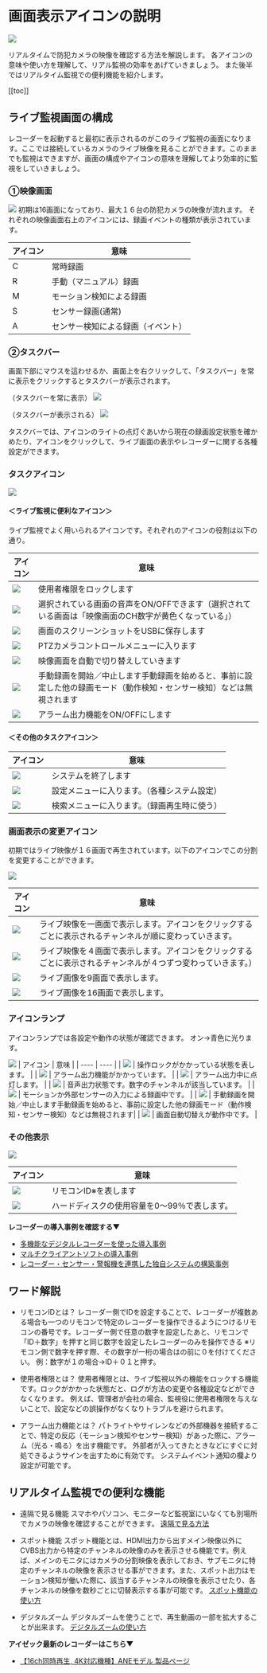 # 画面表示アイコンの説明

![](./images/monitor-realtime/001.jpg)

リアルタイムで防犯カメラの映像を確認する方法を解説します。
各アイコンの意味や使い方を理解して、リアル監視の効率をあげていきましょう。
また後半ではリアルタイム監視での便利機能を紹介します。

[[toc]]

## ライブ監視画面の構成
レコーダーを起動すると最初に表示されるのがこのライブ監視の画面になります。ここでは接続しているカメラのライブ映像を見ることができます。このままでも監視はできますが、画面の構成やアイコンの意味を理解してより効率的に監視をしていきましょう。


### ①映像画面
![](./images/monitor-realtime/002.jpg)
初期は16画面になっており、最大１６台の防犯カメラの映像が流れます。
それぞれの映像画面右上のアイコンには、録画イベントの種類が表示されています。


|  アイコン  |  意味  |
| ---- | ---- |
|  C  |  常時録画  |
|  R  |  手動（マニュアル）録画  |
|  M  |  モーション検知による録画  |
|  S  |  センサー録画(通常)  |
|  A  |  センサー検知による録画（イベント）  |

### ②タスクバー
画面下部にマウスを這わせるか、画面上を右クリックして、「タスクバー」を常に表示をクリックするとタスクバーが表示されます。


（タスクバーを常に表示）
![](./images/monitor-realtime/003.jpg)


（タスクバーが表示される）
![](./images/monitor-realtime/004.jpg)


タスクバーでは、アイコンのライトの点灯ぐあいから現在の録画設定状態を確かめたり、アイコンをクリックして、ライブ画面の表示やレコーダーに関する各種設定ができます。

### タスクアイコン


![](./images/monitor-realtime/040.jpg)


#### ＜ライブ監視に便利なアイコン＞
ライブ監視でよく用いられるアイコンです。それぞれのアイコンの役割は以下の通り。

|  アイコン  |  意味  |
| ---- | ---- |
|  ![](./images/monitor-realtime/021.jpg)  |  使用者権限をロックします  |
|  ![](./images/monitor-realtime/023.jpg)   |  選択されている画面の音声をON/OFFできます（選択されている画面は「映像画面のCH数字が黄色くなっている」）  |
|  ![](./images/monitor-realtime/025.jpg)   |  画面のスクリーンショットをUSBに保存します  |
|  ![](./images/monitor-realtime/026.jpg)   |  PTZカメラコントロールメニューに入ります  |
|  ![](./images/monitor-realtime/027.jpg)   |  映像画面を自動で切り替えしていきます  |
|  ![](./images/monitor-realtime/028.jpg)  |  手動録画を開始／中止します手動録画を始めると、事前に設定した他の録画モード（動作検知・センサー検知）などは無視されます|
|  ![](./images/monitor-realtime/029.jpg)   |  アラーム出力機能をON/OFFにします  |

#### ＜その他のタスクアイコン＞

|  アイコン  |  意味  |
| ---- | ---- |
|  ![](./images/monitor-realtime/020.jpg)  | システムを終了します |
|  ![](./images/monitor-realtime/022.jpg)   | 設定メニューに入ります。（各種システム設定）  |
|  ![](./images/monitor-realtime/024.jpg)   |  検索メニューに入ります。（録画再生時に使う） |

### 画面表示の変更アイコン

初期ではライブ映像が１６画面で再生されています。以下のアイコンでこの分割を変更することができます。


![](./images/monitor-realtime/041.jpg)


|  アイコン  |  意味  |
| ---- | ---- |
|  ![](./images/monitor-realtime/030.jpg)  | ライブ映像を一画面で表示します。アイコンをクリックするごとに表示されるチャンネルが順に変わっていきます。 |
|  ![](./images/monitor-realtime/031.jpg)   |  ライブ映像を４画面で表示します。アイコンをクリックするごとに表示されるチャンネルが４つずつ変わっていきます。）  |
|  ![](./images/monitor-realtime/032.jpg)   |  ライブ画像を9画面で表示します。  |
|  ![](./images/monitor-realtime/033.jpg)   |  ライブ画像を16画面で表示します。|

### アイコンランプ
アイコンランプでは各設定や動作の状態が確認できます。
オン→青色に光ります。

![](./images/monitor-realtime/042.jpg)
|  アイコン  |  意味  |
| ---- | ---- |
|  ![](./images/monitor-realtime/034.jpg)  |  操作ロックがかかっている状態を表します。 |
|  ![](./images/monitor-realtime/035.jpg)   |  アラーム出力機能がかかっています。 |
|  ![](./images/monitor-realtime/0352.jpg)   |  アラーム出力中に点灯します。 |
|  ![](./images/monitor-realtime/036.jpg)   |  音声出力状態です。数字のチャンネルが該当しています。  |
|  ![](./images/monitor-realtime/037.jpg)   |  モーションか外部センサーの入力による録画中です。  |
|  ![](./images/monitor-realtime/038.jpg)  |  手動録画を開始／中止します手動録画を始めると、事前に設定した他の録画モード（動作検知・センサー検知）などは無視されます|
|  ![](./images/monitor-realtime/039.jpg)   |  画面自動切替えが動作中です。  |

### その他表示
![](./images/monitor-realtime/043.jpg)



|  アイコン  |  意味  |
| ---- | ---- |
|  ![](./images/monitor-realtime/044.jpg)  |  リモコンID※を表します  |
|  ![](./images/monitor-realtime/045.jpg)   |  ハードディスクの使用容量を0～99％で表します。  |

**レコーダーの導入事例を確認する▼**
- [多機能なデジタルレコーダーを使った導入事例](https://isecj.jp/case/security-enhancement)
- [マルチクライアントソフトの導入事例](https://isecj.jp/case/netcafe-camera)
- [レコーダー・センサー・警報機を連携した独自システムの構築事例](https://isecj.jp/case/system-design)

## ワード解説

- リモコンIDとは？
レコーダー側でIDを設定することで、レコーダーが複数ある場合も一つのリモコンで特定のレコーダーを操作できるようにつけるリモコンの番号です。レコーダー側で任意の数字を設定したあと、リモコンで「ID＋数字」を押すと同じ数字を設定したレコーダーのみを操作できる
※リモコン側で数字を押す際、その数字が一桁の場合はの前に０を付けてください。
例：数字が１の場合→ID＋０１と押す。

- 使用者権限とは？
使用者権限とは、ライブ監視以外の機能をロックする機能です。ロックがかかった状態だと、ログが方法の変更や各種設定などができなくなります。
例えば、管理者が会社の場合、監視役に使用者権限を与えないことで、設定などの誤操作がなくなりトラブルを避けられます。

- アラーム出力機能とは？
パトライトやサイレンなどの外部機器を接続することで、特定の反応（モーション検知やセンサー検知）があった際に、アラーム（光る・鳴る）を出す機能です。
外部者が入ってきたときなどにすぐに対処できるようサインを出すために有効です。
システムイベント通知の欄より設定が可能です。


## リアルタイム監視での便利な機能

- 遠隔で見る機能
スマホやパソコン、モニターなど監視室にいなくても別場所でカメラの映像を確認することができます。
[遠隔で見る方法](./faq05-remote-viewer.html)

- スポット機能
スポット機能とは、HDMI出力から出すメイン映像以外にCVBS出力から特定のチャンネルの映像のみを表示させる機能です。例えば、メインのモニタにはカメラの分割映像を表示しておき、サブモニタに特定のチャンネルの映像を表示させる事ができます。また、スポット出力はモーション検知が働いた際に、該当するチャンネルの映像を表示させたり、各チャンネルの映像を数秒ごとに切替表示する事が可能です。
[スポット機能の使い方](./function-spot-monitoring.html)

- デジタルズーム
デジタルズームを使うことで、再生動画の一部を拡大することが出来ます。
[デジタルズームの使い方](./recorder-dijital-zoom.html)

**アイゼック最新のレコーダーはこちら▼**
- [【16ch同時再生, 4K対応機種】ANEモデル 製品ページ](https://isecj.jp/recorder/recorder-ane)

